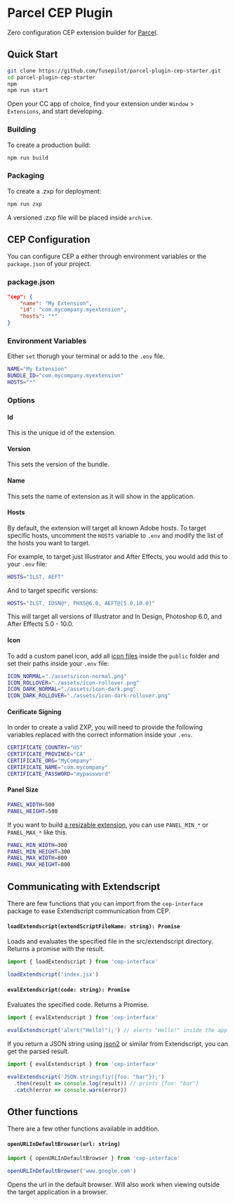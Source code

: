 # Parcel CEP Plugin

Zero configuration CEP extension builder for [Parcel](https://github.com/parcel-bundler/parcel).

## Quick Start

```sh
git clone https://github.com/fusepilot/parcel-plugin-cep-starter.git
cd parcel-plugin-cep-starter
npm
npm run start
```

Open your CC app of choice, find your extension under `Window` > `Extensions`, and start developing.

### Building

To create a production build:

```sh
npm run build
```

### Packaging

To create a .zxp for deployment:

```sh
npm run zxp
```

A versioned .zxp file will be placed inside `archive`.

## CEP Configuration

You can configure CEP a either through environment variables or the `package.json` of your project.

### package.json

```json
"cep": {
    "name": "My Extension",
    "id": "com.mycompany.myextension",
    "hosts": "*"
}
```

### Environment Variables

Either `set` thorugh your terminal or add to the `.env` file.

```bash
NAME="My Extension"
BUNDLE_ID="com.mycompany.myextension"
HOSTS="*"
```

### Options

#### Id

This is the unique id of the extension.

#### Version

This sets the version of the bundle.

#### Name

This sets the name of extension as it will show in the application.

#### Hosts

By default, the extension will target all known Adobe hosts. To target specific hosts, uncomment the `HOSTS` variable to `.env` and modify the list of the hosts you want to target.

For example, to target just Illustrator and After Effects, you would add this to your `.env` file:

```bash
HOSTS="ILST, AEFT"
```

And to target specific versions:

```bash
HOSTS="ILST, IDSN@*, PHXS@6.0, AEFT@[5.0,10.0]"
```

This will target all versions of Illustrator and In Design, Photoshop 6.0, and After Effects 5.0 - 10.0.

#### Icon

To add a custom panel icon, add all [icon files](https://github.com/Adobe-CEP/CEP-Resources/blob/master/CEP_8.x/Documentation/CEP%208.0%20HTML%20Extension%20Cookbook.md#high-dpi-panel-icons) inside the `public` folder and set their paths inside your `.env` file:

```bash
ICON_NORMAL="./assets/icon-normal.png"
ICON_ROLLOVER="./assets/icon-rollover.png"
ICON_DARK_NORMAL="./assets/icon-dark.png"
ICON_DARK_ROLLOVER="./assets/icon-dark-rollover.png"
```

#### Cerificate Signing

In order to create a valid ZXP, you will need to provide the following variables replaced with the correct information inside your `.env`.

```bash
CERTIFICATE_COUNTRY="US"
CERTIFICATE_PROVINCE="CA"
CERTIFICATE_ORG="MyCompany"
CERTIFICATE_NAME="com.mycompany"
CERTIFICATE_PASSWORD="mypassword"
```

#### Panel Size

```bash
PANEL_WIDTH=500
PANEL_HEIGHT=500
```

If you want to build [a resizable extension](https://github.com/Adobe-CEP/CEP-Resources/blob/master/CEP_8.x/Documentation/CEP%208.0%20HTML%20Extension%20Cookbook.md#extension-size), you can use `PANEL_MIN_*` or `PANEL_MAX_*` like this.

```bash
PANEL_MIN_WIDTH=300
PANEL_MIN_HEIGHT=300
PANEL_MAX_WIDTH=800
PANEL_MAX_HEIGHT=800
```

## Communicating with Extendscript

There are few functions that you can import from the `cep-interface` package to ease Extendscript communication from CEP.

#### `loadExtendscript(extendScriptFileName: string): Promise`

Loads and evaluates the specified file in the src/extendscript directory. Returns a promise with the result.

```javascript
import { loadExtendscript } from 'cep-interface'

loadExtendscript('index.jsx')
```

#### `evalExtendscript(code: string): Promise`

Evaluates the specified code. Returns a Promise.

```javascript
import { evalExtendscript } from 'cep-interface'

evalExtendscript('alert("Hello!");') // alerts "Hello!" inside the app
```

If you return a JSON string using [json2](https://github.com/douglascrockford/JSON-js) or similar from Extendscript, you can get the parsed result.

```javascript
import { evalExtendscript } from 'cep-interface'

evalExtendscript('JSON.stringifiy({foo: "bar"});')
  .then(result => console.log(result)) // prints {foo: "bar"}
  .catch(error => console.warn(error))
```

## Other functions

There are a few other functions available in addition.

#### `openURLInDefaultBrowser(url: string)`

```javascript
import { openURLInDefaultBrowser } from 'cep-interface'

openURLInDefaultBrowser('www.google.com')
```

Opens the url in the default browser. Will also work when viewing outside the target application in a browser.
